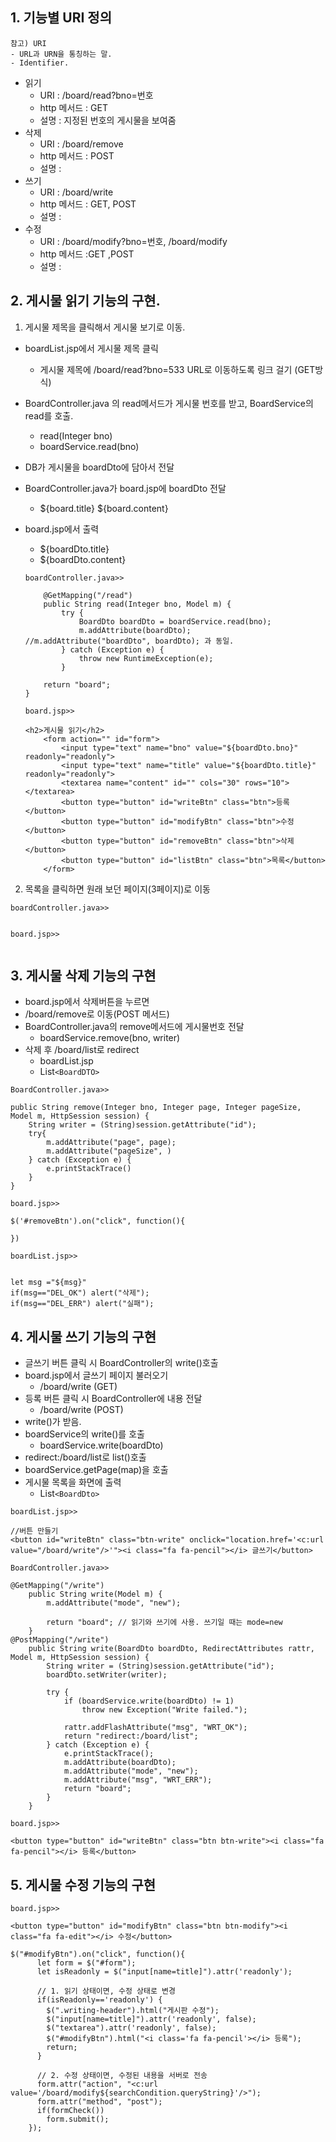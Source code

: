 ## 1. 기능별 URI 정의

```
참고) URI 
- URL과 URN을 통칭하는 말. 
- Identifier.
```

- 읽기
    - URI : /board/read?bno=번호
    - http 메서드 : GET
    - 설명 : 지정된 번호의 게시물을 보여줌
- 삭제
    - URI : /board/remove
    - http 메서드 : POST
    - 설명 : 
- 쓰기
    - URI : /board/write
    - http 메서드 : GET, POST
    - 설명 : 
- 수정
    - URI : /board/modify?bno=번호, /board/modify
    - http 메서드 :GET ,POST
    - 설명 : 

## 2. 게시물 읽기 기능의 구현. 
1. 게시물 제목을 클릭해서 게시물 보기로 이동.

- boardList.jsp에서 게시물 제목 클릭
    - 게시물 제목에 /board/read?bno=533 URL로 이동하도록 링크 걸기 (GET방식)
- BoardController.java 의 read메서드가 게시물 번호를 받고, BoardService의 read를 호출.
    - read(Integer bno)
    - boardService.read(bno)
- DB가 게시물을 boardDto에 담아서 전달
- BoardController.java가 board.jsp에 boardDto 전달
    - ${board.title} ${board.content}
- board.jsp에서 출력
    - ${boardDto.title}
    - ${boardDto.content}


    ```
    boardController.java>>

        @GetMapping("/read")
        public String read(Integer bno, Model m) {
            try {
                BoardDto boardDto = boardService.read(bno);
                m.addAttribute(boardDto);           //m.addAttribute("boardDto", boardDto); 과 동일.
            } catch (Exception e) {
                throw new RuntimeException(e);
            }

        return "board";
    }
    ```
    ```
    board.jsp>>

    <h2>게시물 읽기</h2>
        <form action="" id="form">
            <input type="text" name="bno" value="${boardDto.bno}" readonly="readonly">
            <input type="text" name="title" value="${boardDto.title}" readonly="readonly">
            <textarea name="content" id="" cols="30" rows="10"></textarea>
            <button type="button" id="writeBtn" class="btn">등록</button>
            <button type="button" id="modifyBtn" class="btn">수정</button>
            <button type="button" id="removeBtn" class="btn">삭제</button>
            <button type="button" id="listBtn" class="btn">목록</button>
        </form>
    ```

2. 목록을 클릭하면 원래 보던 페이지(3페이지)로 이동
```
boardController.java>>


```
```
board.jsp>>


```

## 3. 게시물 삭제 기능의 구현
- board.jsp에서 삭제버튼을 누르면
- /board/remove로 이동(POST 메서드)
- BoardController.java의 remove메서드에 게시물번호 전달
    - boardService.remove(bno, writer)
- 삭제 후 /board/list로 redirect
    - boardList.jsp
    - List```<BoardDTO>```
```
BoardController.java>>

public String remove(Integer bno, Integer page, Integer pageSize, Model m, HttpSession session) {
    String writer = (String)session.getAttribute("id");
    try{
        m.addAttribute("page", page);
        m.addAttribute("pageSize", )
    } catch (Exception e) {
        e.printStackTrace()
    }
}
```
```
board.jsp>>

$('#removeBtn').on("click", function(){

})
```
```
boardList.jsp>>


let msg ="${msg}"
if(msg=="DEL_OK") alert("삭제");
if(msg=="DEL_ERR") alert("실패");
```

## 4. 게시물 쓰기 기능의 구현

- 글쓰기 버튼 클릭 시 BoardController의 write()호출
- board.jsp에서 글쓰기 페이지 불러오기
    - /board/write (GET)
- 등록 버튼 클릭 시 BoardController에 내용 전달
    - /board/write (POST)
- write()가 받음. 
- boardService의 write()를 호출
    - boardService.write(boardDto)
- redirect:/board/list로 list()호출
- boardService.getPage(map)을 호출
- 게시물 목록을 화면에 출력
    - List```<BoardDto>```

```
boardList.jsp>>

//버튼 만들기
<button id="writeBtn" class="btn-write" onclick="location.href='<c:url value="/board/write"/>'"><i class="fa fa-pencil"></i> 글쓰기</button>
```
```
BoardController.java>>

@GetMapping("/write")
    public String write(Model m) {
        m.addAttribute("mode", "new");

        return "board"; // 읽기와 쓰기에 사용. 쓰기일 때는 mode=new
    }
@PostMapping("/write")
    public String write(BoardDto boardDto, RedirectAttributes rattr, Model m, HttpSession session) {
        String writer = (String)session.getAttribute("id");
        boardDto.setWriter(writer);

        try {
            if (boardService.write(boardDto) != 1)
                throw new Exception("Write failed.");

            rattr.addFlashAttribute("msg", "WRT_OK");
            return "redirect:/board/list";
        } catch (Exception e) {
            e.printStackTrace();
            m.addAttribute(boardDto);
            m.addAttribute("mode", "new");
            m.addAttribute("msg", "WRT_ERR");
            return "board";
        }
    }
```

```
board.jsp>>

<button type="button" id="writeBtn" class="btn btn-write"><i class="fa fa-pencil"></i> 등록</button>
```

## 5. 게시물 수정 기능의 구현
```
board.jsp>>

<button type="button" id="modifyBtn" class="btn btn-modify"><i class="fa fa-edit"></i> 수정</button>

$("#modifyBtn").on("click", function(){
      let form = $("#form");
      let isReadonly = $("input[name=title]").attr('readonly');

      // 1. 읽기 상태이면, 수정 상태로 변경
      if(isReadonly=='readonly') {
        $(".writing-header").html("게시판 수정");
        $("input[name=title]").attr('readonly', false);
        $("textarea").attr('readonly', false);
        $("#modifyBtn").html("<i class='fa fa-pencil'></i> 등록");
        return;
      }
      
      // 2. 수정 상태이면, 수정된 내용을 서버로 전송
      form.attr("action", "<c:url value='/board/modify${searchCondition.queryString}'/>");
      form.attr("method", "post");
      if(formCheck())
        form.submit();
    });
```